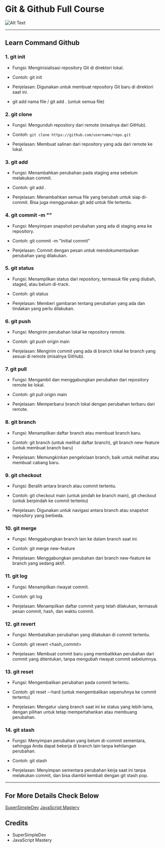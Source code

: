 # Git & Github Full Course

![Alt Text](./images/BasicGuideGitHub.jpg)

<hr>

## Learn Command Github


### 1. git init

- Fungsi: Menginisialisasi repository Git di direktori lokal.

- Contoh: git init

- Penjelasan: Digunakan untuk membuat repository Git baru di direktori saat ini.

- git add nama file / git add . (untuk semua file)

### 2. git clone

- Fungsi: Mengunduh repository dari remote (misalnya dari GitHub).

- Contoh: `git clone https://github.com/username/repo.git`

- Penjelasan: Membuat salinan dari repository yang ada dari remote ke lokal.

### 3. git add

- Fungsi: Menambahkan perubahan pada staging area sebelum melakukan commit.

- Contoh: git add .

- Penjelasan: Menambahkan semua file yang berubah untuk siap di-commit. Bisa juga menggunakan git add <file> untuk file tertentu.

### 4. git commit -m "<pesan>"

- Fungsi: Menyimpan snapshot perubahan yang ada di staging area ke repository.

- Contoh: git commit -m "Initial commit"

- Penjelasan: Commit dengan pesan untuk mendokumentasikan perubahan yang dilakukan.

### 5. git status

- Fungsi: Menampilkan status dari repository, termasuk file yang diubah, staged, atau belum di-track.

- Contoh: git status

- Penjelasan: Memberi gambaran tentang perubahan yang ada dan tindakan yang perlu dilakukan.

### 6. git push

- Fungsi: Mengirim perubahan lokal ke repository remote.

- Contoh: git push origin main

- Penjelasan: Mengirim commit yang ada di branch lokal ke branch yang sesuai di remote (misalnya GitHub).

### 7. git pull

- Fungsi: Mengambil dan menggabungkan perubahan dari repository remote ke lokal.

- Contoh: git pull origin main

- Penjelasan: Memperbarui branch lokal dengan perubahan terbaru dari remote.

### 8. git branch

- Fungsi: Menampilkan daftar branch atau membuat branch baru.

- Contoh: git branch (untuk melihat daftar branch), git branch new-feature (untuk membuat branch baru)

- Penjelasan: Memungkinkan pengelolaan branch, baik untuk melihat atau membuat cabang baru.

### 9. git checkout

- Fungsi: Beralih antara branch atau commit tertentu.

- Contoh: git checkout main (untuk pindah ke branch main), git checkout <commit> (untuk berpindah ke commit tertentu)

- Penjelasan: Digunakan untuk navigasi antara branch atau snapshot repository yang berbeda.

### 10. git merge

- Fungsi: Menggabungkan branch lain ke dalam branch saat ini.

- Contoh: git merge new-feature

- Penjelasan: Menggabungkan perubahan dari branch new-feature ke branch yang sedang aktif.

### 11. git log

- Fungsi: Menampilkan riwayat commit.

- Contoh: git log

- Penjelasan: Menampilkan daftar commit yang telah dilakukan, termasuk pesan commit, hash, dan waktu commit.

### 12. git revert <commit>

- Fungsi: Membatalkan perubahan yang dilakukan di commit tertentu.

- Contoh: git revert <hash_commit>

- Penjelasan: Membuat commit baru yang membalikkan perubahan dari commit yang ditentukan, tanpa mengubah riwayat commit sebelumnya.

### 13. git reset

- Fungsi: Mengembalikan perubahan pada commit tertentu.

- Contoh: git reset --hard <commit> (untuk mengembalikan sepenuhnya ke commit tertentu)

- Penjelasan: Mengatur ulang branch saat ini ke status yang lebih lama, dengan pilihan untuk tetap mempertahankan atau membuang perubahan.

### 14. git stash

- Fungsi: Menyimpan perubahan yang belum di-commit sementara, sehingga Anda dapat bekerja di branch lain tanpa kehilangan perubahan.

- Contoh: git stash

- Penjelasan: Menyimpan sementara perubahan kerja saat ini tanpa melakukan commit, dan bisa diambil kembali dengan git stash pop.

<hr>

## For More Details Check Below
[SuperSimpleDev](https://youtu.be/hrTQipWp6co?si=UJqNOZmhaJGj8FIZ)
[JavaScript Mastery](https://youtu.be/S7XpTAnSDL4?si=-TDNw2Z1BHW7Yn52)

## Credits
- SuperSimpleDev
- JavaScript Mastery
